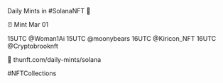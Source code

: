 Daily Mints in #SolanaNFT 🚀

⏰ Mint Mar 01

15UTC @Woman1Ai
15UTC @moonybears
16UTC @Kiricon_NFT
16UTC @Cryptobrooknft

🔗 thunft.com/daily-mints/solana

#NFTCollections